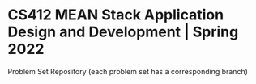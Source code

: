 # CS412 MEAN Stack Application Design and Development | Spring 2022 
Problem Set Repository (each problem set has a corresponding branch)
